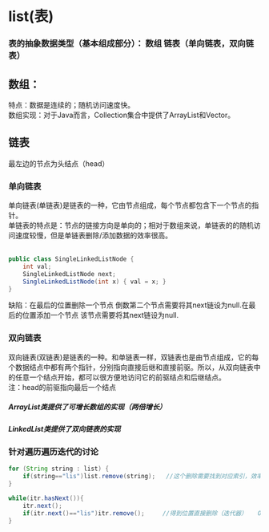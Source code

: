 # list(表) 
### 表的抽象数据类型（基本组成部分）：  数组      链表（单向链表，双向链表）

## 数组：
特点：数据是连续的；随机访问速度快。<br>
数组实现：对于Java而言，Collection集合中提供了ArrayList和Vector。<br>

## 链表
最左边的节点为头结点（head）

### 单向链表
单向链表(单链表)是链表的一种，它由节点组成，每个节点都包含下一个节点的指针。<br>
单链表的特点是：节点的链接方向是单向的；相对于数组来说，单链表的的随机访问速度较慢，但是单链表删除/添加数据的效率很高。<br>
<br>
```java
public class SingleLinkedListNode {
    int val;
    SingleLinkedListNode next;
    SingleLinkedListNode(int x) { val = x; }
}
```
缺陷：在最后的位置删除一个节点 倒数第二个节点需要将其next链设为null.在最后的位置添加一个节点 该节点需要将其next链设为null.<br>

### 双向链表
双向链表(双链表)是链表的一种。和单链表一样，双链表也是由节点组成，它的每个数据结点中都有两个指针，分别指向直接后继和直接前驱。所以，从双向链表中的任意一个结点开始，都可以很方便地访问它的前驱结点和后继结点。<br>
注：head的前驱指向最后一个结点

##### ArrayList类提供了可增长数组的实现（两倍增长）<br>
##### LinkedList类提供了双向链表的实现

### 针对遍历遍历迭代的讨论
```java
for (String string : list) {
	if(string=="lis")list.remove(string);   //这个删除需要找到对应索引，效率不高  O(N²)
}

while(itr.hasNext()){
	itr.next();
	if(itr.next()=="lis")itr.remove();     //得到位置直接删除（迭代器）   O(N)
}
```
